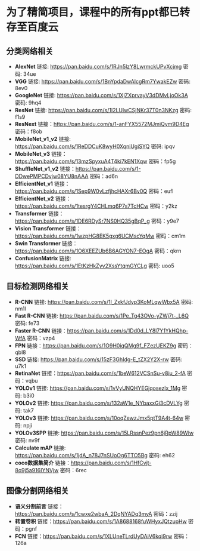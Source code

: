 # 为了精简项目，课程中的所有ppt都已转存至百度云

## 分类网络相关
- **AlexNet** 链接: https://pan.baidu.com/s/1RJn5lzY8LwrmckUPvXcjmg  密码: 34ue
- **VGG** 链接: https://pan.baidu.com/s/1BnYpdaDwAIcgRm7YwakEZw  密码: 8ev0
- **GoogleNet** 链接: https://pan.baidu.com/s/1XjZXprvayV3dDMvLjoOk3A  密码: 9hq4
- **ResNet** 链接: https://pan.baidu.com/s/1I2LUlwCSjNKr37T0n3NKzg  密码: f1s9
- **ResNext** 链接：https://pan.baidu.com/s/1-anFYX5572MJmiQym9D4Eg 密码：f8ob 
- **MobileNet_v1_v2** 链接: https://pan.baidu.com/s/1ReDDCuK8wyH0XqniUgiSYQ  密码: ipqv
- **MobileNet_v3**  链接：https://pan.baidu.com/s/13mzSpyxuA4T4ki7kEN1Xqw 密码：fp5g 
- **ShuffleNet_v1_v2** 链接：https://pan.baidu.com/s/1-DDwePMPCDvjw08YU8nAAA 密码：ad6n
- **EfficientNet_v1** 链接：https://pan.baidu.com/s/1Sep9W0vLzfjhcHAXr6Bv0Q  密码：eufl 
- **EfficientNet_v2** 链接：https://pan.baidu.com/s/1tesrgY4CHLmq6P7s7TcHCw  密码：y2kz
- **Transformer** 链接：https://pan.baidu.com/s/1DE6RDySr7NS0HQ35gBqP_g 密码：y9e7
- **Vision Transformer** 链接：https://pan.baidu.com/s/1wzpHG8EK5gxg6UCMscYqMw 密码：cm1m
- **Swin Transformer** 链接：https://pan.baidu.com/s/1O6XEEZUb6B6AGYON7-EOgA 密码：qkrn
- **ConfusionMatrix** 链接: https://pan.baidu.com/s/1EtKzHkZyv2XssYtqmGYCLg  密码: uoo5


## 目标检测网络相关
- **R-CNN** 链接: https://pan.baidu.com/s/1l_ZxkfJdyp3KoMLqwWbx5A  密码: nm1l
- **Fast R-CNN** 链接: https://pan.baidu.com/s/1Pe_Tg43OVo-yZWj7t-_L6Q  密码: fe73
- **Faster R-CNN** 链接：https://pan.baidu.com/s/1Dd0d_LY8l7Y1YkHQhp-WfA  密码：vzp4
- **FPN** 链接：https://pan.baidu.com/s/1O9H0iqQMg9f_FZezUEKZ9g 密码：qbl8 
- **SSD** 链接: https://pan.baidu.com/s/15zF3GhIdg-E_tZX2Y2X-rw  密码: u7k1
- **RetinaNet**  链接：https://pan.baidu.com/s/1beW612VCSnSu-v8iu_2-fA 密码：vqbu 
- **YOLOv1** 链接: https://pan.baidu.com/s/1vVyUNQHYEGjqosezlx_1Mg  密码: b3i0
- **YOLOv2** 链接: https://pan.baidu.com/s/132aW1e_NYbaxxGi3cDVLYg  密码: tak7
- **YOLOv3** 链接: https://pan.baidu.com/s/10oqZewzJmx5ptT9A4t-64w  密码: npji
- **YOLOv3SPP** 链接: https://pan.baidu.com/s/15LRssnPez9pn6jRpW89Wlw  密码: nv9f
- **Calculate mAP** 链接: https://pan.baidu.com/s/1jdA_n78J7nSUoOg6TTO5Bg  密码: eh62
- **coco数据集简介** 链接：https://pan.baidu.com/s/1HfCvjt-8o9j5a916IYNVjw  密码：6rec 


## 图像分割网络相关
- **语义分割前言** 链接：https://pan.baidu.com/s/1cwxe2wbaA_2DqNYADq3myA 密码：zzij
- **转置卷积** 链接：https://pan.baidu.com/s/1A8688168fuWHyxJQtzupHw 密码：pgnf
- **FCN** 链接：https://pan.baidu.com/s/1XLUneTLrdUyDAiV6kqi9rw 密码：126a